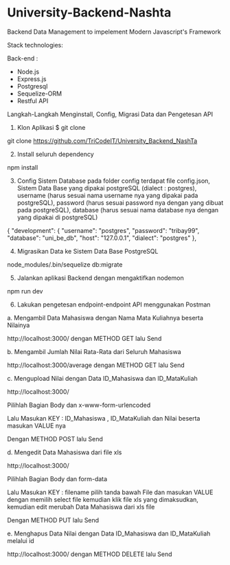 # University-Backend-Nashta
Backend Data Management to impelement Modern Javascript's Framework

Stack technologies:

Back-end :
- Node.js
- Express.js
- Postgresql
- Sequelize-ORM
- Restful API

Langkah-Langkah Menginstall, Config, Migrasi Data dan Pengetesan API

1. Klon Aplikasi $ git clone <repository-url>

git clone https://github.com/TriCodeIT/University_Backend_NashTa

2. Install seluruh dependency

npm install

3. Config Sistem Database pada folder config terdapat file config.json, Sistem Data Base yang dipakai postgreSQL (dialect : postgres), username (harus sesuai nama username nya yang dipakai pada postgreSQL), password (harus sesuai password nya dengan yang dibuat pada postgreSQL), database (harus sesuai nama database nya dengan yang dipakai di postgreSQL)

{
  "development": {
    "username": "postgres",
    "password": "tribay99",
    "database": "uni_be_db",
    "host": "127.0.0.1",
    "dialect": "postgres"
  },

4. Migrasikan Data ke Sistem Data Base PostgreSQL

node_modules/.bin/sequelize db:migrate

5. Jalankan aplikasi Backend dengan mengaktifkan nodemon

npm run dev

6. Lakukan pengetesan endpoint-endpoint API menggunakan Postman



a. Mengambil Data Mahasiswa dengan Nama Mata Kuliahnya beserta Nilainya 

http://localhost:3000/ dengan METHOD GET lalu Send



b. Mengambil Jumlah Nilai Rata-Rata dari Seluruh Mahasiswa

http://localhost:3000/average dengan METHOD GET lalu Send



c. Mengupload Nilai dengan Data ID_Mahasiswa dan ID_MataKuliah

http://localhost:3000/ 

Pilihlah Bagian Body dan x-www-form-urlencoded

Lalu Masukan KEY : ID_Mahasiswa , ID_MataKuliah dan Nilai beserta masukan VALUE nya

Dengan METHOD POST lalu Send



d. Mengedit Data Mahasiswa dari file xls

http://localhost:3000/ 

Pilihlah Bagian Body dan form-data

Lalu Masukan KEY : filename pilih tanda bawah File dan masukan VALUE dengan memilih select file kemudian klik file xls yang dimaksudkan, kemudian edit merubah Data Mahasiswa dari xls file

Dengan METHOD PUT lalu Send

e. Menghapus Data Nilai dengan Data ID_Mahasiswa dan ID_MataKuliah melalui id

http://localhost:3000/ dengan METHOD DELETE lalu Send


